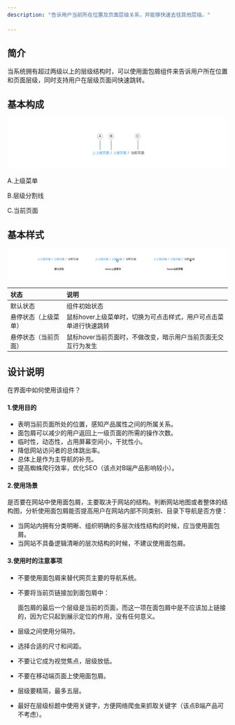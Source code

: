 ```yaml
---
description: "告诉用户当前所在位置及页面层级关系，并能够快速去往其他层级。"

---
```


<!--副标题具体写法见源代码模式-->

## 简介

当系统拥有超过两级以上的层级结构时，可以使用面包屑组件来告诉用户所在位置和页面层级，同时支持用户在层级页面间快速跳转。



## 基本构成

![基本构成](../../../images/基本构成-2972587.png)

A.上级菜单

B.层级分割线

C.当前页面




## 基本样式

![基本样式](../../../images/基本样式.png)

| 状态                 | 说明                                                         |
| :------------------- | :----------------------------------------------------------- |
| 默认状态             | 组件初始状态                                                 |
| 悬停状态（上级菜单） | 鼠标hover上级菜单时，切换为可点击样式，用户可点击菜单进行快速跳转 |
| 悬停状态（当前页面） | 鼠标hover当前页面时，不做改变，暗示用户当前页面无交互行为发生 |



## 设计说明

在界面中如何使用该组件？



#### 1.使用目的

-  表明当前页面所处的位置，感知产品属性之间的所属关系。      
- 面包屑可以减少的用户返回上一级页面的所需的操作次数。     
- 临时性，动态性，占用屏幕空间小，干扰性小。      
- 降低网站访问者的总体跳出率。      
- 总体上是作为主导航的补充。
- 提高蜘蛛爬行效率，优化SEO（该点对B端产品影响较小）。



#### 2.使用场景

​        是否要在网站中使用面包屑，主要取决于网站的结构。判断网站地图或者整体的结构图，分析使用面包屑能否提高用户在网站内部不同类别、目录下导航是否方便：     

- 当网站内拥有分类明晰、组织明确的多层次线性结构的时候，应当使用面包屑。      
- 当网站不具备逻辑清晰的层次结构的时候，不建议使用面包屑。



#### 3.使用时的注意事项

- 不要使用面包屑来替代网页主要的导航系统。

- 不要将当前页链接加到面包屑中：

  面包屑的最后一个层级是当前的页面，而这一项在面包屑中是不应该加上链接的，因为它只起到展示定位的作用，没有任何意义。      

- 层级之间使用分隔符。

- 选择合适的尺寸和间距。

- 不要让它成为视觉焦点，层级放低。

- 不要在移动端页面上使用面包屑。

- 层级要精简，最多五层。

- 最好在层级标题中使用关键字，方便网络爬虫来抓取关键字（该点B端产品可不考虑）。


